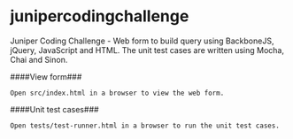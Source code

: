 # junipercodingchallenge

Juniper Coding Challenge - Web form to build query using BackboneJS, jQuery, JavaScript and HTML. The unit test cases are written using Mocha, Chai and Sinon.

####View form###

```
Open src/index.html in a browser to view the web form.
```

####Unit test cases###
```
Open tests/test-runner.html in a browser to run the unit test cases.
```
